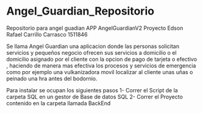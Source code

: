 # Angel_Guardian_Repositorio
Repositorio para angel guadian APP
AngelGuardianV2 Proyecto 
Edson Rafael Carrillo Carrasco 1511846

Se llama Angel Guardian una aplicacion donde las personas solicitan servicios y pequeños negocio ofrecen sus servicios a domicilio o el domicilio asignado por el cliente con la opcion de pago de tarjeta o efectivo , haciendo de manera mas efectiva los procesos y servicios de emergencia como por ejemplo una vulkanizadora movil localizar al cliente unas uñas o peinado una hra antes del bodornio.

Para instalar se ocupan los siguientes pasos 
1- Correr el Script de la carpeta SQL en un gestor de Base de datos SQL 
2- Correr el Proyecto contenido en la carpeta llamada BackEnd
